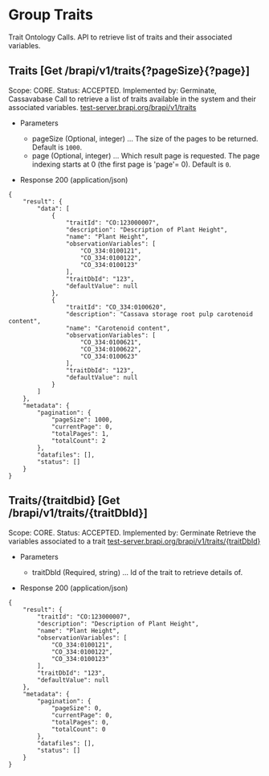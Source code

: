
# Group Traits

Trait Ontology Calls. API to retrieve list of traits and their associated variables.




## Traits [Get /brapi/v1/traits{?pageSize}{?page}]

 Scope: CORE. Status: ACCEPTED.
Implemented by: Germinate, Cassavabase
Call to retrieve a list of traits available in the system and their associated variables.
<a href="https://test-server.brapi.org/brapi/v1/traits"> test-server.brapi.org/brapi/v1/traits</a> 

+ Parameters
    + pageSize (Optional, integer) ... The size of the pages to be returned. Default is `1000`.
    + page (Optional, integer) ... Which result page is requested. The page indexing starts at 0 (the first page is 'page'= 0). Default is `0`.


+ Response 200 (application/json)
```
{
    "result": {
        "data": [
            {
                "traitId": "CO:123000007",
                "description": "Description of Plant Height",
                "name": "Plant Height",
                "observationVariables": [
                    "CO_334:0100121",
                    "CO_334:0100122",
                    "CO_334:0100123"
                ],
                "traitDbId": "123",
                "defaultValue": null
            },
            {
                "traitId": "CO_334:0100620",
                "description": "Cassava storage root pulp carotenoid content",
                "name": "Carotenoid content",
                "observationVariables": [
                    "CO_334:0100621",
                    "CO_334:0100622",
                    "CO_334:0100623"
                ],
                "traitDbId": "123",
                "defaultValue": null
            }
        ]
    },
    "metadata": {
        "pagination": {
            "pageSize": 1000,
            "currentPage": 0,
            "totalPages": 1,
            "totalCount": 2
        },
        "datafiles": [],
        "status": []
    }
}
```

## Traits/{traitdbid} [Get /brapi/v1/traits/{traitDbId}]

 Scope: CORE. Status: ACCEPTED.
Implemented by: Germinate
Retrieve the variables associated to a trait
<a href="https://test-server.brapi.org/brapi/v1/traits"> test-server.brapi.org/brapi/v1/traits/{traitDbId}</a> 

+ Parameters
    + traitDbId (Required, string) ... Id of the trait to retrieve details of.


+ Response 200 (application/json)
```
{
    "result": {
        "traitId": "CO:123000007",
        "description": "Description of Plant Height",
        "name": "Plant Height",
        "observationVariables": [
            "CO_334:0100121",
            "CO_334:0100122",
            "CO_334:0100123"
        ],
        "traitDbId": "123",
        "defaultValue": null
    },
    "metadata": {
        "pagination": {
            "pageSize": 0,
            "currentPage": 0,
            "totalPages": 0,
            "totalCount": 0
        },
        "datafiles": [],
        "status": []
    }
}
```